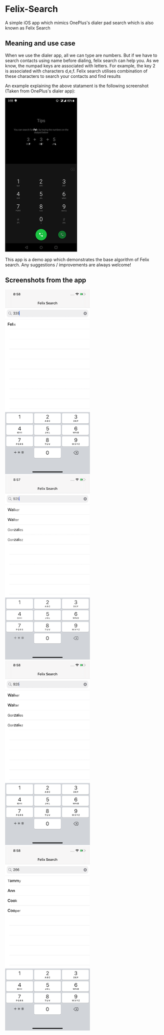 # Felix-Search
 A simple iOS app which mimics OnePlus's dialer pad search which is also known as Felix Search

## Meaning and use case

When we use the dialer app, all we can type are numbers. But if we have to search contacts using name before dialing, felix search can help you.
As we know, the numpad keys are associated with letters. For example, the key 2 is associated with characters d,e,f.
Felix search utilises combination of these characters to search your contacts and find results

An example explaining the above statament is the following screenshot (Taken from OnePlus's dialer app): 

![Alt text](Screenshots/felix_screenshot.png)

This app is a demo app which demonstrates the base algorithm of Felix search. Any suggestions / improvements are always welcome!

## Screenshots from the app

<img src="Screenshots/search_4.png" width="277" height="600" /><img src="Screenshots/search_1.png" width="277" height="600" /> <img src="Screenshots/search_2.png" width="277" height="600" />
<img src="Screenshots/search_3.png" width="277" height="600" />

